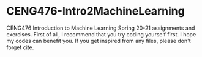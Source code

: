 # CENG476-Intro2MachineLearning
CENG476 Introduction to Machine Learning Spring 20-21 assignments and exercises. First of all, I recommend that you try coding yourself first. I hope my codes can benefit you. If you get inspired from any files, please don't forget cite.
